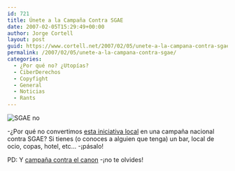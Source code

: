 ```yaml
---
id: 721
title: Únete a la Campaña Contra SGAE
date: 2007-02-05T15:29:49+00:00
author: Jorge Cortell
layout: post
guid: https://www.cortell.net/2007/02/05/unete-a-la-campana-contra-sgae/
permalink: /2007/02/05/unete-a-la-campana-contra-sgae/
categories:
  - ¿Por qué no? ¿Utopías?
  - CiberDerechos
  - Copyfight
  - General
  - Noticias
  - Rants
---
```

![SGAE no](https://bp3.blogger.com/_LSHGFcESB4Q/Ra0afaHT26I/AAAAAAAAAGk/blC64c7MgMQ/s320/P10500035.jpg "SGAE no")

-¿Por qué no convertimos <a target="_blank" title="SGAE no, gracias" href="https://elvisoesasi.blogspot.com/2007/01/los-locales-de-copas-de-la-comarca-se.html">esta iniciativa local</a> en una campaña nacional contra SGAE? Si tienes (o conoces a alguien que tenga) un bar, local de ocio, copas, hotel, etc... -¡pásalo!

PD: Y <a target="_blank" title="TodosContraElCanon" href="https://www.todoscontraelcanon.es/">campaña contra el canon</a> -¡no te olvides!